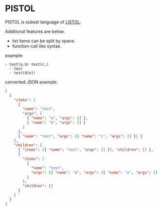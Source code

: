 # PISTOL

PISTOL is subset language of [LISTOL](https://github.com/coder-ka/listol).

Additional features are below.

- list items can be split by space.
- function-call like syntax.

example:

```pistol
- test(a,b) test(c,)
  - test
  - test(d(e))
```

converted JSON example:

```json
[
  {
    "items": [
      {
        "name": "test",
        "args": [
          { "name": "a", "args": [] },
          { "name": "b", "args": [] }
        ]
      },
      { "name": "test", "args": [{ "name": "c", "args": [] }] }
    ],
    "children": [
      { "items": [{ "name": "test", "args": [] }], "children": [] },
      {
        "items": [
          {
            "name": "test",
            "args": [{ "name": "d", "args": [{ "name": "e", "args": [] }] }]
          }
        ],
        "children": []
      }
    ]
  }
]
```
